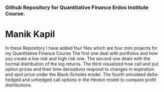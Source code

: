 ### Github Repository for Quantitative Finance Erdos Institute Course.
# Manik Kapil
In these Repository I have added four files which are four mini projects for my Quantitative Finance Course
The first one deal with portfolios and how you create a low risk and high risk one.
The second one deals with the normal distribution of the log returns.
The third visualized how call and put option prices and their time derivatives respond to changes in expiration and spot price under the Black-Scholes model.
The fourth simulated delta-hedged and unhedged call options in the Heston model to compare profit distributions.

